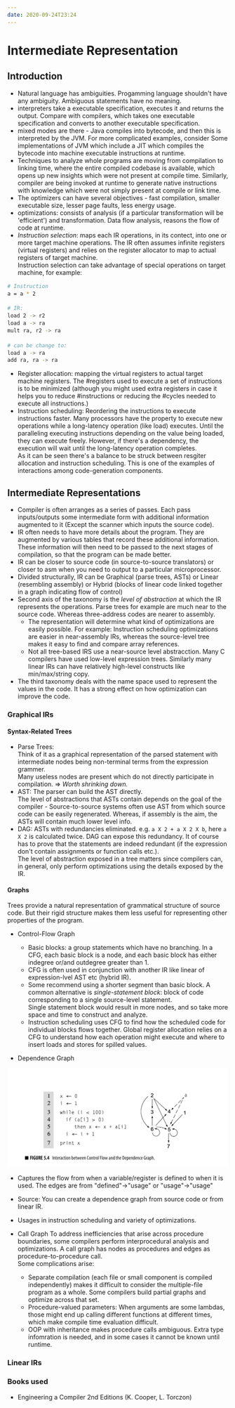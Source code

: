 ```yaml
---
date: 2020-09-24T23:24
---
```


# Intermediate Representation



## Introduction

- Natural language has ambiguities. Progamming language shouldn't have any ambiguity. Ambiguous statements have no meaning.
- interpreters take a executable specification, executes it and returns the output. Compare with compilers, which takes one executable specification and converts to another executable specification.
- mixed modes are there - Java compiles into bytecode, and then this is interpreted by the JVM. For more complicated examples, consider Some implementations of JVM which include a JIT which compiles the bytecode into machine executable instructions at runtime.
- Techniques to analyze whole programs are moving from compilation to linking time, where the entire compiled codebase is available, which opens up new insights which were not present at compile time. Similarly, compiler are being invoked at runtime to generate native instructions with knowledge which were not simply present at compile or link time.
- The optimizers can have several objectives - fast compilation, smaller executable size, lesser page faults, less energy usage.
- optimizations: consists of analysis (if a particular transformation will be 'efficient') and transformation.
Data flow analysis, reasons the flow of code at runtime.
- *Instruction selection*: maps each IR operations, in its contect, into one or more target machine operations. The IR often assumes infinite registers (virtual registers) and relies on the register allocator to map to actual registers of target machine.  
Instruction selection can take advantage of special operations on target machine, for example:  

```bash
# Instruction
a = a * 2

# IR:
load 2 -> r2
load a -> ra
mult ra, r2 -> ra

# can be change to:
load a -> ra
add ra, ra -> ra
```

- Register allocation: mapping the virtual registers to actual target machine registers. The #registers used to execute a set of instructions is to be minimized (although you might used extra registers in case it helps you to reduce #instructions or reducing the #cycles needed to execute all instructions.)
- Instruction scheduling: Reordering the instructions to execute instructions faster. Many processors have the property to execute new operations while a long-latency operation (like load) executes. Until the paralleling executing instructions depending on the value being loaded, they can execute freely. However, if there's a dependency, the execution will wait until the long-latency operation completes.  
As it can be seen there's a balance to be struck between resgiter allocation and instruction scheduling. This is one of the examples of interactions among code-generation components.

## Intermediate Representations

- Compiler is often arranges as a series of passes. Each pass inputs/outputs some intermediate form with additional information augmented to it (Except the scanner which inputs the source code).
- IR often needs to have more details about the program. They are augmented by various tables that record these additional information. These information will then need to be passed to the next stages of compilation, so that the program can be made better.
- IR can be closer to source code (in source-to-source translators) or closer to asm when you need to output to a particular microprocessor.
- Divided structurally, IR can be Graphical (parse trees, ASTs) or Linear (resembling assembly) or Hybrid (blocks of linear code linked together in a graph indicating flow of control)
- Second axis of the taxonomy is the *level of abstraction* at which the IR represents the operations. Parse trees for example are much near to the source code. Whereas three-address codes are nearer to assembly.
  - The representation will determine what kind of optimizations are easily possible. For example: Instruction scheduling optimizations are easier in near-assembly IRs, whereas the source-level tree makes it easy to find and compare array references.
  - Not all tree-based IRS use a near-source level abstracction. Many C compilers have used low-level expression trees. Similarly many linear IRs can have relatively high-level constructs like min/max/string copy.
- The third taxonomy deals with the name space used to represent the values in the code. It has a strong effect on how optimization can improve the code.

### Graphical IRs

#### Syntax-Related Trees
  - Parse Trees:  
  Think of it as a graphical representation of the parsed statement with intermediate nodes being non-terminal terms from the expression grammer.  
  Many useless nodes are present which do not directly participate in compilation. => *Worth shrinking down.*
  - AST: The parser can build the AST directly.  
    The level of abstractions that ASTs contain depends on the goal of the compiler - Source-to-source systems often use AST from which source code can be easily regenerated. Whereas, if assembly is the aim, the ASTs will contain much lower level info.
  - DAG: ASTs with redundancies eliminated. e.g. `a X 2 + a X 2 X b`, here `a X 2` is calculated twice. DAG can expose this redundancy. It of course has to prove that the statements are indeed redundant (if the expression don't contain assignments or function calls etc.).  
  The level of abstraction exposed in a tree matters since compilers can, in general, only perform optimizations using the details exposed by the IR.

#### Graphs
Trees provide a natural representation of grammatical structure of source code. But their rigid structure makes them less useful for representing other properties of the program.

- Control-Flow Graph
  - Basic blocks: a group statements which have no branching. In a CFG, each basic block is a node, and each basic block has either indegree or/and outdegree greater than 1.
  - CFG is often used in conjunction with another IR like linear of expression-lvel AST etc (hybrid IR).
  - Some recommend using a shorter segment than basic block. A common alternative is *single-statement block*: block of code corresponding to a single source-level statement.  
    Single statement block would result in more nodes, and so take more space and time to construct and analyze.
  - Instruction scheduling uses CFG to find how the scheduled code for individual blocks flows together. Global register allocation relies on a CFG to understand how each operation might execute and where to insert loads and stores for spilled values.
  
- Dependence Graph

![](static/dependence-graph.png)

  - Captures the flow from when a variable/register is defined to when it is used. The edges are from "defined"->"usage" or "usage"->"usage"
  - Source: You can create a dependence graph from source code or from linear IR.
  - Usages in instruction scheduling and variety of optimizations.
    
- Call Graph
To address inefficiencies that arise across procedure boundaries, some compilers perform interprocedural analysis and optimizations. A call graph has nodes as procedures and edges as procedure-to-procedure call.  
Some complications arise:
  - Separate compilation (each file or small component is compiled independently) makes it difficult to consider the multiple-file program as a whole. Some compilers build partial graphs and optimize across that set.
  - Procedure-valued parameters: When arguments are some lambdas, those might end up calling different functions at different times, which make compile time evaluation difficult. 
  - OOP with inheritance makes procedure calls ambiguous. Extra type infomration is needed, and in some cases it cannot be known until runtime. 
  
  

### Linear IRs



### Books used
- Engineering a Compiler 2nd Editions (K. Cooper, L. Torczon)

